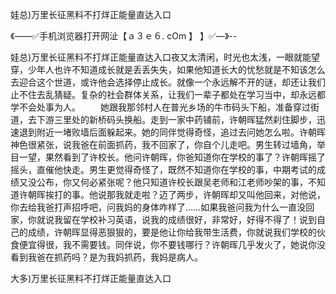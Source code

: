 娃总)万里长征黑料不打烊正能量直达入口

《——✅手机浏览器打开网沚【ａ３ｅ６. cOm 】 】✅—》--

娃总)万里长征黑料不打烊正能量直达入口夜又太清闲，时光也太浅，一眼就能望穿，少年人也许不知道成长就是丢丢失失，如果他知道长大的忧愁就是不知该怎么去迎合这个世道，或许他会选择停止成长。就像一个永远解不开的谜，却还让我们止不住去乱猜疑。复杂的社会群体关系，让我们一辈子都处在学习当中，却永远都学不会处事为人。
	　　她跟我那邻村人在普光乡场的牛市码头下船，准备穿过街道，去下游三里处的新桥码头换船。走到一家中药铺前，许朝晖猛然刹住脚步，迅速退到附近一堵败墙后面躲起来。她的同伴觉得奇怪，追过去问她怎么啦。许朝晖神色很紧张，说我爸在前面抓药，我不回家了，你自个儿走吧。男生转过墙角，举目一望，果然看到了许校长。他问许朝晖，你爸知道你在学校的事了？许朝晖摇了摇头，直催他快走。男生更觉得奇怪了，既然不知道你在学校的事，中期考试的成绩又没公布，你又何必紧张呢？他只知道许校长跟吴老师和江老师吵架的事，不知道许朝晖挨打的事。他说那我就走啦？迈了两步，许朝晖却又叫他回来，对他说，你去给我爸打声招呼吧，问我妈的身体咋样了……如果我爸问我为什么一直没回家，你就说我留在学校补习英语，说我的成绩很好，非常好，好得不得了！说到自己的成绩，许朝晖显得恶狠狠的，要是他让你给我带生活费，你就说我们学校的伙食便宜得很，我不需要钱。同伴说，你不要钱哪行？许朝晖几乎发火了，她说你没看到我爸在抓药吗？是为我妈抓药，我妈是病人。





大多)万里长征黑料不打烊正能量直达入口
